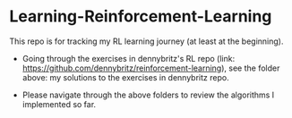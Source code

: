 # Learning-Reinforcement-Learning

This repo is for tracking my RL learning journey (at least at the beginning).


- Going through the exercises in dennybritz's RL repo (link: https://github.com/dennybritz/reinforcement-learning), see the folder above: my solutions to the exercises in dennybritz repo.

- Please navigate through the above folders to review the algorithms I implemented so far. 
